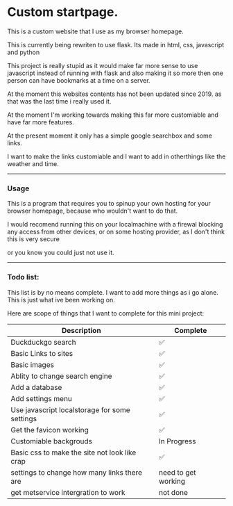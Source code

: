 # Custom startpage.
This is a custom website that I use as my browser homepage.

This is currently being rewriten to use flask.
Its made in html, css, javascript and python

This project is really stupid as it would make far more sense to use javascript instead of running with flask and also making it so more then one person can have bookmarks at a time on a server.

At the moment this websites contents has not been updated since 2019. as that was the last time i really used it.

At the moment I'm working towards making this far more customiable and have far more features.

At the present moment it only has a simple google searchbox and some links.

I want to make the links customiable and I want to add in otherthings like the weather and time.

---
### Usage

This is a program that requires you to spinup your own hosting for your browser homepage, because who wouldn't want to do that.

I would recomend running this on your localmachine with a firewal blocking any access from other devices, or on some hosting provider, as I don't think this is very secure

or you know you could just not use it.



---
### Todo list:

This list is by no means complete. I want to add more things as i go alone. This is just what ive been working on.

Here are scope of things that I want to complete for this mini project:


| Description               | Complete |
|---|---|
|Duckduckgo search          | ✅ |
|Basic Links to sites       | ✅ |
|Basic images               | ✅ |
|Ablity to change search engine|  ✅ |
|Add a database             | ✅ |
|Add settings menu          |✅|
|Use javascript localstorage for some settings | ✅ |
|Get the favicon working             | ✅ |
|Customiable backgrouds     | In Progress|
|Basic css to make the site not look like crap | ✅ |
|settings to change how many links there are |need to get working
|get metservice intergration to work| not done|
